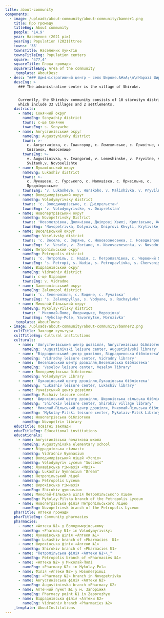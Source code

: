 ```yaml
---
title: about-community
components:
  - image: /uploads/about-community/about-community/banner1.png
    title: Про громаду
    titleEng: About community
    people: '14,9'
    year: Населення (2021 рік)
    yearEng: Population (2021)ttree
    towns: '35'
    townsTitle: Населених пунктів
    townsTitleEng: Population centers
    square: '477,4'
    squareTitle: Площа громади
    squareTitleEng: Area of ​​the community
    _template: AboutDesc
  - desc: "### Адміністративний центр — село Широке.&#xA;\n\nНаразі Широківської громади складається з 10 старостинських округів в які входять 33 села і 2 селища.\_\n"
    descEng: >
      ### The administrative center is the village of Shiroke.


      Currently, the Shirokiv community consists of 10 starostyn districts,
      which include 33 villages and 2 settlements.
    districts:
      - name: Сонячний округ
        nameEng: Sonyachiy district
        towns: с-ще Сонячне
        townsEng: s. Sonyache
      - name: Августинівський округ
        nameEng: Augustynivsky district
        towns: >-
          с. Августинівка, с. Івангород, с. Лемешинське, с. Привітне, с.
          Світанок, Новоселище
        townsEng: >-
          v. Augustinivka, v. Ivangorod, v. Lemeshinske, v. Pryvitne, v.
          Svitank,v. Novoselishte
      - name: Лукашівський округ
        nameEng: Lukashiv district
        towns: >-
          с. Лукашеве, с. Гурського, с. Малишівка, с. Привільне, с.
          Придніпровське
        townsEng: 'v. Lukasheve, v. Hurskoho, v. Malishivka, v. Pryvilne, v. Prydniprovsk'
      - name: Володимирівський округ
        nameEng: Volodymyrivsky district
        towns: 'с. Володимирівське, с. Дніпрельстан'
        townsEng: 'v. Volodymyrivske, v. Dniprelstan'
      - name: Новопертрівський округ
        nameEng: Novopetrivsky District
        towns: 'Новопетрівка, Долинівка, Дніпрові Хвилі, Крилівське, Федорівка'
        townsEng: 'Novopetrivka, Dolynivka, Dniprovi Khvyli, Krylivske, Fedorivka'
      - name: Веселівський округ
        nameEng: Veselivsky district
        towns: 'с. Веселе, с. Зоряне, с. Нововознесенка, с. Новодніпровка'
        townsEng: 'v. Vesele, v. Zoriane, v. Novovoznesenka, v. Novodniprovka'
      - name: Петропільський округ
        nameEng: Petropolis district
        towns: 'с. Петропіль, с. Надія, с. Петропавлівка, с. Червоний Яр'
        townsEng: 's. Petropi, s. Nadia, s. Petropavlivka, s. Chervoniy Yar'
      - name: Відраднівський округ
        nameEng: Vidradniv district
        towns: с-ще Відрадне
        townsEng: v. Vidradne
      - name: Заленопільський округ
        nameEng: Zalenopol district
        towns: 'с. Зеленопілля, с. Водяне, с. Ручаївка'
        townsEng: 's. Zelenopyllya, s. Vodyane, s. Ruchayivka'
      - name: Миколай-Пільський округ
        nameEng: Mykolay-Pilsky district
        towns: ' Миколай-Поле, Яворницьке, Морозівка'
        townsEng: 'Nykolay-Pole, Yavornytse, Morozivka'
    _template: AboutTowns
  - image: /uploads/about-community/about-community/banner2.png
    cultTitle: Заклади культури
    cultTitleEng: Cultural institutions
    culturals:
      - name: 'Августинівський центр дозвілля, Августинівська бібліотека'
        nameEng: 'Augustinivski leisure center, Augustinivski library'
      - name: "Відрадненський центр дозвілля, Відрадненська бібліотека\_"
        nameEng: 'Vidradny leisure center, Vidradny library'
      - name: 'Веселівський центр дозвілля,Веселівська бібліотека'
        nameEng: 'Veselov leisure center, Veselov library'
      - name: Володимирівська бібліотека
        nameEng: Volodymyriv Library
      - name: 'Лукашівський центр дозвілля,Лукашівська бібліотека'
        nameEng: 'Lukashiv leisure center, Lukashiv library'
      - name: Ручаївський центр дозвілля
        nameEng: Ruchaiv leisure center
      - name: 'Широківський центр дозвілля, Широківська сільська бібліотека'
        nameEng: 'Shirokiv leisure center, Shirokiv village library'
      - name: 'Миколай-Пільський центр дозвілля, Миколай-Пільська бібліотека'
        nameEng: 'Mykolay-Pilski leisure center, Mykolaiv-Pilsk Library'
      - name: Новопетрівська бібліотека
        nameEng: Novopetriv library
    educTitle: Освітні заклади
    educTitleEng: Educational institutions
    educationals:
      - name: Августинівська початкова школа
        nameEng: Augustynivska elementary school
      - name: Відраднівська гімназія
        nameEng: Vidradniv Gymnasium
      - name: Володимирівський ліцей «Успіх»
        nameEng: Volodymyriv Lyceum "Success"
      - name: Лукашівська гімназія «Мрія»
        nameEng: Lukashiv Gymnasium "Dream"
      - name: Петропільський ліцей
        nameEng: Petropolis Lyceum
      - name: Широківська гімназія
        nameEng: Shirokiv gymnasium
      - name: Миколай-Пільська філія Петропільського ліцею
        nameEng: Mykolay-Pilska branch of the Petropolis Lyceum
      - name: Новопетрівська філія Петропільського ліцею
        nameEng: Novopetrivsk branch of the Petropolis Lyceum
    pharTitle: Аптеки громади
    pharTitleEng: Community pharmacies
    pharmacies:
      - name: «Аптека №1» у Володимирівському
        nameEng: «Pharmacy №1» in Volodymyrivskyi
      - name: Лукашівська філія «Аптеки №1»
        nameEng: Lukashiv branch of «Pharmacies  №1»
      - name: Широківська філія «Аптеки №1»
        nameEng: Shirokiv branch of «Pharmacies №1»
      - name: "Петропільська філія «Аптеки №1»\_"
        nameEng: Petropolis branch of «Pharmacies №1»
      - name: «Аптека №2» у Миколай-Полі
        nameEng: «Pharmacy №2» in Mykolay-Pola
      - name: Філія «Аптеки №2» у Новопетрівці
        nameEng: «Pharmacy №2» branch in Novopetrivka
      - name: Августинівська філія «Аптеки №2»
        nameEng: Augustinivska branch «Pharmacy №2»
      - name: Аптечний пункт №1 у м. Запоріжжя
        nameEng: Pharmacy point №1 in Zaporozhye
      - name: Відраднівська філія «Аптеки №2»
        nameEng: Vidradniv branch «Pharmacies №2»
    _template: AboutInstitutions
---
```


